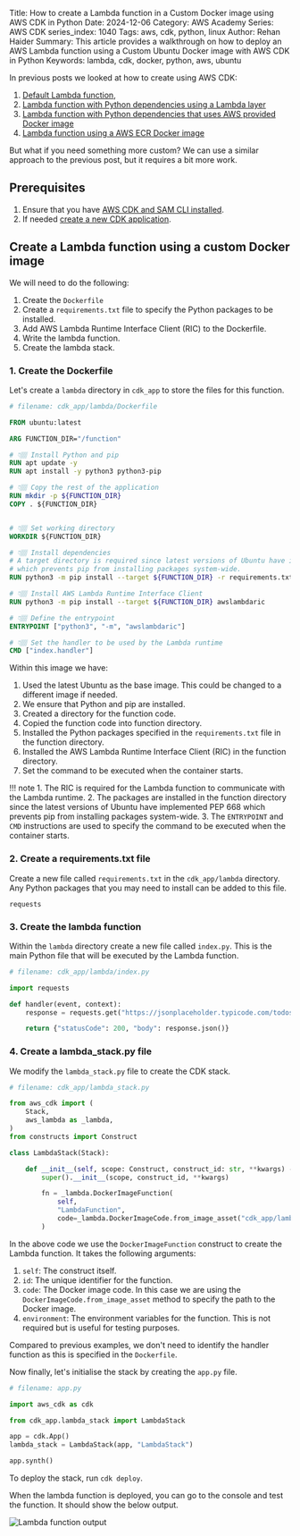 Title: How to create a Lambda function in a Custom Docker image using AWS CDK in Python
Date: 2024-12-06
Category: AWS Academy
Series: AWS CDK
series_index: 1040
Tags: aws, cdk, python, linux
Author: Rehan Haider
Summary: This article provides a walkthrough on how to deploy an AWS Lambda function using a Custom Ubuntu Docker image with AWS CDK in Python
Keywords: lambda, cdk, docker, python, aws, ubuntu



In previous posts we looked at how to create using AWS CDK:

1. [Default Lambda function]({filename}50002000-cdk-fn-create-lambda.md), 
2. [Lambda function with Python dependencies using a Lambda layer]({filename}50002020-cdk-fn-lambda_layers.md)
3. [Lambda function with Python dependencies that uses AWS provided Docker image]({filename}50002030-cdk-fn-lambda-python-deps.md)
4. [Lambda function using a AWS ECR Docker image]({filename}50002040-cdk-fn-lambda-aws-docker.md)

But what if you need something more custom? We can use a similar approach to the previous post, but it requires a bit more work.


## Prerequisites

1. Ensure that you have [AWS CDK and SAM CLI installed]({filename}00000100-cdk-installing-cdk-sam-cli.md). 
2. If needed [create a new CDK application]({filename}50000020-cdk-new-app.md).


## Create a Lambda function using a custom Docker image

We will need to do the following:


1. Create the `Dockerfile` 
3. Create a `requirements.txt` file to specify the Python packages to be installed.
4. Add AWS Lambda Runtime Interface Client (RIC) to the Dockerfile.
5. Write the lambda function.
6. Create the lambda stack.


### 1. Create the Dockerfile

Let's create a `lambda` directory in `cdk_app` to store the files for this function.

```Dockerfile
# filename: cdk_app/lambda/Dockerfile

FROM ubuntu:latest

ARG FUNCTION_DIR="/function"

# 👇🏽 Install Python and pip
RUN apt update -y 
RUN apt install -y python3 python3-pip

# 👇🏽 Copy the rest of the application
RUN mkdir -p ${FUNCTION_DIR}
COPY . ${FUNCTION_DIR}


# 👇🏽 Set working directory
WORKDIR ${FUNCTION_DIR}

# 👇🏽 Install dependencies
# A target directory is required since latest versions of Ubuntu have implemented PEP 668 
# which prevents pip from installing packages system-wide.
RUN python3 -m pip install --target ${FUNCTION_DIR} -r requirements.txt

# 👇🏽 Install AWS Lambda Runtime Interface Client
RUN python3 -m pip install --target ${FUNCTION_DIR} awslambdaric

# 👇🏽 Define the entrypoint
ENTRYPOINT ["python3", "-m", "awslambdaric"]

# 👇🏽 Set the handler to be used by the Lambda runtime
CMD ["index.handler"]
```

Within this image we have:

1. Used the latest Ubuntu as the base image. This could be changed to a different image if needed.
2. We ensure that Python and pip are installed.
3. Created a directory for the function code.
4. Copied the function code into function directory.
5. Installed the Python packages specified in the `requirements.txt` file in the function directory. 
6. Installed the AWS Lambda Runtime Interface Client (RIC) in the function directory.
7. Set the command to be executed when the container starts.

!!! note
    1. The RIC is required for the Lambda function to communicate with the Lambda runtime.
    2. The packages are installed in the function directory since the latest versions of Ubuntu have implemented PEP 668 which prevents pip from installing packages system-wide.
    3. The `ENTRYPOINT` and `CMD` instructions are used to specify the command to be executed when the container starts.


### 2. Create a requirements.txt file

Create a new file called `requirements.txt` in the `cdk_app/lambda` directory. Any Python packages that you may need to install can be added to this file.

```
requests
```

### 3. Create the lambda function

Within the `lambda` directory create a new file called `index.py`. This is the main Python file that will be executed by the Lambda function.

```python
# filename: cdk_app/lambda/index.py

import requests

def handler(event, context):
    response = requests.get("https://jsonplaceholder.typicode.com/todos/1")

    return {"statusCode": 200, "body": response.json()}
```


### 4. Create a lambda_stack.py file

We modify the `lambda_stack.py` file to create the CDK stack.

```python
# filename: cdk_app/lambda_stack.py

from aws_cdk import (
    Stack,
    aws_lambda as _lambda,
)
from constructs import Construct

class LambdaStack(Stack):

    def __init__(self, scope: Construct, construct_id: str, **kwargs) -> None:
        super().__init__(scope, construct_id, **kwargs)

        fn = _lambda.DockerImageFunction(
            self,
            "LambdaFunction",
            code=_lambda.DockerImageCode.from_image_asset("cdk_app/lambda"),
        )
```

In the above code we use the `DockerImageFunction` construct to create the Lambda function. It takes the following arguments:

1. `self`: The construct itself.
2. `id`: The unique identifier for the function.
3. `code`: The Docker image code. In this case we are using the `DockerImageCode.from_image_asset` method to specify the path to the Docker image.
4. `environment`: The environment variables for the function. This is not required but is useful for testing purposes.

Compared to previous examples, we don't need to identify the handler function as this is specified in the `Dockerfile`.

Now finally, let's initialise the stack by creating the `app.py` file.

```python
# filename: app.py

import aws_cdk as cdk

from cdk_app.lambda_stack import LambdaStack

app = cdk.App()
lambda_stack = LambdaStack(app, "LambdaStack")

app.synth()
```

To deploy the stack, run `cdk deploy`. 

When the lambda function is deployed, you can go to the console and test the function. It should show the below output.

![Lambda function output]({static}/images/aws/50002050-01-aws-lambda-output.png)